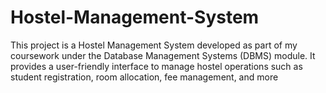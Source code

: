 # Hostel-Management-System
This project is a Hostel Management System developed as part of my coursework under the Database Management Systems (DBMS) module. It provides a user-friendly interface to manage hostel operations such as student registration, room allocation, fee management, and more

